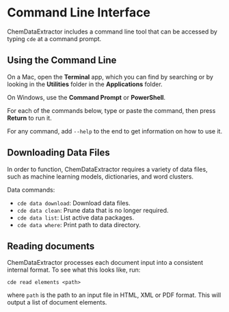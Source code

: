 # Command Line Interface

ChemDataExtractor includes a command line tool that can be accessed by typing `cde` at a command prompt.

## Using the Command Line

On a Mac, open the **Terminal** app, which you can find by searching or by looking in the **Utilities** folder in the 
**Applications** folder.

On Windows, use the **Command Prompt** or **PowerShell**.

For each of the commands below, type or paste the command, then press **Return** to run it.

For any command, add `--help` to the end to get information on how to use it.

## Downloading Data Files

In order to function, ChemDataExtractor requires a variety of data files, such as machine learning models, dictionaries,
and word clusters.

Data commands:

- `cde data download`: Download data files.
- `cde data clean`: Prune data that is no longer required.
- `cde data list`: List active data packages.
- `cde data where`: Print path to data directory.


## Reading documents

ChemDataExtractor processes each document input into a consistent internal format. To see what this looks like, run:

    cde read elements <path>
    
where `path` is the path to an input file in HTML, XML or PDF format. This will output a list of document elements.


